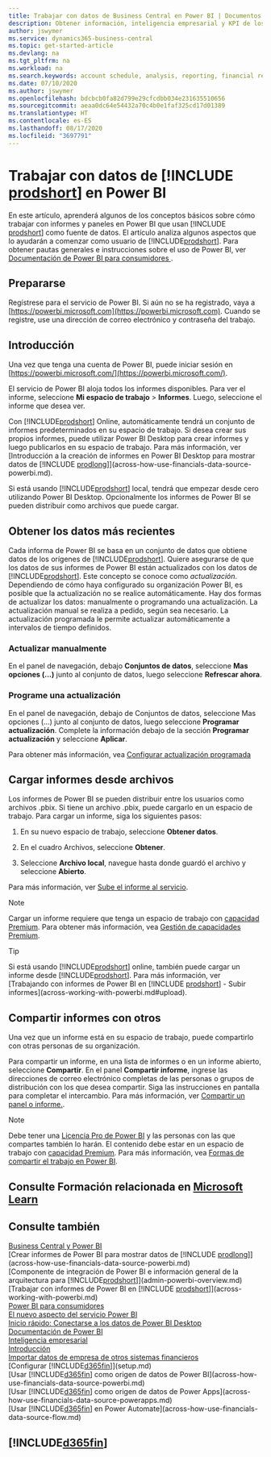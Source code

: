 ```yaml
---
title: Trabajar con datos de Business Central en Power BI | Documentos de Microsoft
description: Obtener información, inteligencia empresarial y KPI de los datos de Business Central utilizando Power BI.
author: jswymer
ms.service: dynamics365-business-central
ms.topic: get-started-article
ms.devlang: na
ms.tgt_pltfrm: na
ms.workload: na
ms.search.keywords: account schedule, analysis, reporting, financial report, business intelligence, KPI
ms.date: 07/10/2020
ms.author: jswymer
ms.openlocfilehash: bdcbcb0fa82d799e29cfcdbb034e231635510656
ms.sourcegitcommit: aeaa0dc64e54432a70c4b0e1faf325cd17d01389
ms.translationtype: HT
ms.contentlocale: es-ES
ms.lasthandoff: 08/17/2020
ms.locfileid: "3697791"
---
```

# <a name="working-with-prodshort-data-in-power-bi"></a>Trabajar con datos de [!INCLUDE [prodshort](includes/prodshort.md)] en Power BI

En este artículo, aprenderá algunos de los conceptos básicos sobre cómo trabajar con informes y paneles en Power BI que usan [!INCLUDE [prodshort](includes/prodshort.md)] como fuente de datos. El artículo analiza algunos aspectos que lo ayudarán a comenzar como usuario de [!INCLUDE[prodshort](includes/prodshort.md)]. Para obtener pautas generales e instrucciones sobre el uso de Power BI, ver [Documentación de Power BI para consumidores ](https://review.docs.microsoft.com/en-us/power-bi/consumer).

## <a name="get-ready"></a>Prepararse

Regístrese para el servicio de Power BI. Si aún no se ha registrado, vaya a [https://powerbi.microsoft.com](https://powerbi.microsoft.com). Cuando se registre, use una dirección de correo electrónico y contraseña del trabajo.

## <a name="get-started"></a>Introducción

Una vez que tenga una cuenta de Power BI, puede iniciar sesión en [https://powerbi.microsoft.com/](https://powerbi.microsoft.com/).

El servicio de Power BI aloja todos los informes disponibles. Para ver el informe, seleccione **Mi espacio de trabajo** > **Informes**. Luego, seleccione el informe que desea ver.

Con [!INCLUDE[prodshort](includes/prodshort.md)] Online, automáticamente tendrá un conjunto de informes predeterminados en su espacio de trabajo. Si desea crear sus propios informes, puede utilizar Power BI Desktop para crear informes y luego publicarlos en su espacio de trabajo. Para más información, ver [Introducción a la creación de informes en Power BI Desktop para mostrar datos de [!INCLUDE [prodlong](includes/prodlong.md)]](across-how-use-financials-data-source-powerbi.md).

Si está usando [!INCLUDE[prodshort](includes/prodshort.md)] local, tendrá que empezar desde cero utilizando Power BI Desktop. Opcionalmente los informes de Power BI se pueden distribuir como archivos que puede cargar.

## <a name="get-the-latest-data"></a>Obtener los datos más recientes

Cada informa de Power BI se basa en un conjunto de datos que obtiene datos de los orígenes de [!INCLUDE[prodshort](includes/prodshort.md)]. Quiere asegurarse de que los datos de sus informes de  Power BI están actualizados con los datos de [!INCLUDE[prodshort](includes/prodshort.md)]. Este concepto se conoce como *actualización*.  Dependiendo de cómo haya configurado su organización Power BI, es posible que la actualización no se realice automáticamente. Hay dos formas de actualizar los datos: manualmente o programando una actualización. La actualización manual se realiza a pedido, según sea necesario. La actualización programada le permite actualizar automáticamente a intervalos de tiempo definidos.

### <a name="refresh-manually"></a>Actualizar manualmente

En el panel de navegación, debajo **Conjuntos de datos**, seleccione **Mas opciones (...)** junto al conjunto de datos, luego seleccione **Refrescar ahora**.

### <a name="schedule-a-refresh"></a>Programe una actualización

En el panel de navegación, debajo de Conjuntos de datos, seleccione Mas opciones (...) junto al conjunto de datos, luego seleccione **Programar actualización**. Complete la información debajo de la sección **Programar actualización** y seleccione **Aplicar**.

Para obtener más información, vea [Configurar actualización programada](/power-bi/connect-data/refresh-scheduled-refresh)

## <a name="upload-reports-from-files"></a><a name="upload"></a>Cargar informes desde archivos

Los informes de Power BI se pueden distribuir entre los usuarios como archivos .pbix. Si tiene un archivo .pbix, puede cargarlo en un espacio de trabajo. Para cargar un informe, siga los siguientes pasos:

1. En su nuevo espacio de trabajo, seleccione **Obtener datos**.

2. En el cuadro Archivos, seleccione **Obtener**.

3. Seleccione **Archivo local**, navegue hasta donde guardó el archivo y seleccione **Abierto**.

Para más información, ver [Sube el informe al servicio](/power-bi/paginated-reports/paginated-reports-quickstart-aw#upload-the-report-to-the-service).

> [!NOTE]
> Cargar un informe requiere que tenga un espacio de trabajo con [capacidad Premium](/power-bi/service-premium-what-is). Para obtener más información, vea [Gestión de capacidades Premium](/power-bi/admin/service-premium-capacity-manage). 

> [!TIP]
> Si está usando [!INCLUDE[prodshort](includes/prodshort.md)] online, también puede cargar un informe desde [!INCLUDE[prodshort](includes/prodshort.md)]. Para más información, ver [Trabajando con informes de Power BI en [!INCLUDE [prodshort](includes/prodshort.md)] - Subir informes](across-working-with-powerbi.md#upload).

## <a name="share-reports-with-others"></a><a name="share"></a>Compartir informes con otros

Una vez que un informe está en su espacio de trabajo, puede compartirlo con otras personas de su organización.

Para compartir un informe, en una lista de informes o en un informe abierto, seleccione **Compartir**. En el panel **Compartir informe**, ingrese las direcciones de correo electrónico completas de las personas o grupos de distribución con los que desea compartir. Siga las instrucciones en pantalla para completar el intercambio. Para más información, ver [Compartir un panel o informe.](/power-bi/collaborate-share/service-share-dashboards#share-a-dashboard-or-report).

> [!NOTE]
> Debe tener una [Licencia Pro de Power BI](/power-bi/service-features-license-type) y las personas con las que compartes también lo harán. El contenido debe estar en un espacio de trabajo con [capacidad Premium](/power-bi/service-premium-what-is). Para más información, vea [Formas de compartir el trabajo en Power BI](/power-bi/service-how-to-collaborate-distribute-dashboards-reports).

## <a name="see-related-training-at-microsoft-learn"></a>Consulte Formación relacionada en [Microsoft Learn](/learn/modules/configure-powerbi-excel-dynamics-365-business-central/index)

## <a name="see-also"></a>Consulte también

[Business Central y Power BI](admin-powerbi.md)  
[Crear informes de Power BI para mostrar datos de [!INCLUDE [prodlong](includes/prodlong.md)]](across-how-use-financials-data-source-powerbi.md)  
[Componente de integración de Power BI e información general de la arquitectura para [!INCLUDE[prodshort](includes/prodshort.md)]](admin-powerbi-overview.md)  
[Trabajar con informes de Power BI en [!INCLUDE [prodshort](includes/prodshort.md)]](across-working-with-powerbi.md)  
[Power BI para consumidores](/power-bi/consumer/end-user-consumer)  
[El nuevo aspecto del servicio Power BI](/power-bi/service-new-look)  
[Inicio rápido: Conectarse a los datos de Power BI Desktop](/power-bi/desktop-quickstart-connect-to-data)  
[Documentación de Power BI](/power-bi/)  
[Inteligencia empresarial](bi.md)  
[Introducción](product-get-started.md)  
[Importar datos de empresa de otros sistemas financieros](across-import-data-configuration-packages.md)  
[Configurar [!INCLUDE[d365fin](includes/d365fin_md.md)]](setup.md)  
[Usar [!INCLUDE[d365fin](includes/d365fin_md.md)] como origen de datos de Power BI](across-how-use-financials-data-source-powerbi.md)  
[Usar [!INCLUDE[d365fin](includes/d365fin_md.md)] como origen de datos de Power Apps](across-how-use-financials-data-source-powerapps.md)  
[Usar [!INCLUDE[d365fin](includes/d365fin_md.md)] en Power Automate](across-how-use-financials-data-source-flow.md)  

## [!INCLUDE[d365fin](includes/free_trial_md.md)]  
